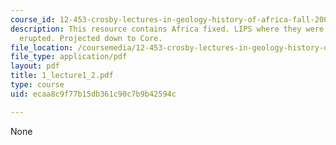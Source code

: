 ```yaml
---
course_id: 12-453-crosby-lectures-in-geology-history-of-africa-fall-2005
description: This resource contains Africa fixed. LIPS where they were wrtAfricawhen
  erupted. Projected down to Core.
file_location: /coursemedia/12-453-crosby-lectures-in-geology-history-of-africa-fall-2005/ecaa8c9f77b15db361c90c7b9b42594c_1_lecture1_2.pdf
file_type: application/pdf
layout: pdf
title: 1_lecture1_2.pdf
type: course
uid: ecaa8c9f77b15db361c90c7b9b42594c

---
```

None